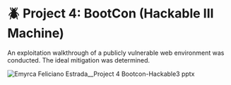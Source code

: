 # :beetle: Project 4: BootCon (Hackable III Machine)
An exploitation walkthrough of a publicly vulnerable web environment was conducted. The ideal mitigation was determined.

![_Emyrca Feliciano Estrada__Project 4 Bootcon-Hackable3_ pptx](https://github.com/efeliciano17/BootCamp/assets/147889435/fe652de4-ab5a-489c-b0cd-e6125d0059f6)
